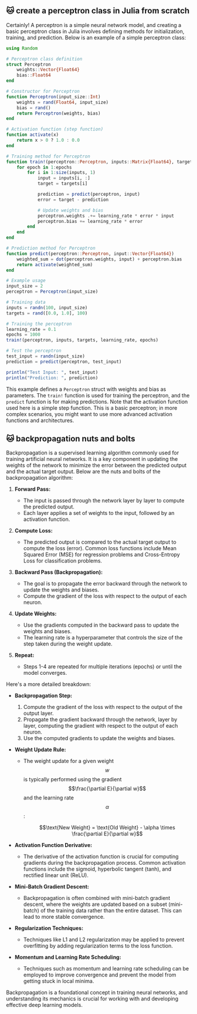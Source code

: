 
## &#x1F431; create a perceptron class in Julia from scratch

Certainly! A perceptron is a simple neural network model, and creating a basic perceptron class in Julia involves defining methods for initialization, training, and prediction. Below is an example of a simple perceptron class:

```julia
using Random

# Perceptron class definition
struct Perceptron
    weights::Vector{Float64}
    bias::Float64
end

# Constructor for Perceptron
function Perceptron(input_size::Int)
    weights = rand(Float64, input_size)
    bias = rand()
    return Perceptron(weights, bias)
end

# Activation function (step function)
function activate(x)
    return x > 0 ? 1.0 : 0.0
end

# Training method for Perceptron
function train!(perceptron::Perceptron, inputs::Matrix{Float64}, targets::Vector{Float64}, learning_rate::Float64, epochs::Int)
    for epoch in 1:epochs
        for i in 1:size(inputs, 1)
            input = inputs[i, :]
            target = targets[i]

            prediction = predict(perceptron, input)
            error = target - prediction

            # Update weights and bias
            perceptron.weights .+= learning_rate * error * input
            perceptron.bias += learning_rate * error
        end
    end
end

# Prediction method for Perceptron
function predict(perceptron::Perceptron, input::Vector{Float64})
    weighted_sum = dot(perceptron.weights, input) + perceptron.bias
    return activate(weighted_sum)
end

# Example usage
input_size = 2
perceptron = Perceptron(input_size)

# Training data
inputs = randn(100, input_size)
targets = rand([0.0, 1.0], 100)

# Training the perceptron
learning_rate = 0.1
epochs = 1000
train!(perceptron, inputs, targets, learning_rate, epochs)

# Test the perceptron
test_input = randn(input_size)
prediction = predict(perceptron, test_input)

println("Test Input: ", test_input)
println("Prediction: ", prediction)
```

This example defines a `Perceptron` struct with weights and bias as parameters. The `train!` function is used for training the perceptron, and the `predict` function is for making predictions. Note that the activation function used here is a simple step function. This is a basic perceptron; in more complex scenarios, you might want to use more advanced activation functions and architectures.

## &#x1F431; backpropagation nuts and bolts

Backpropagation is a supervised learning algorithm commonly used for training artificial neural networks. It is a key component in updating the weights of the network to minimize the error between the predicted output and the actual target output. Below are the nuts and bolts of the backpropagation algorithm:

1. **Forward Pass:**
   - The input is passed through the network layer by layer to compute the predicted output.
   - Each layer applies a set of weights to the input, followed by an activation function.

2. **Compute Loss:**
   - The predicted output is compared to the actual target output to compute the loss (error). Common loss functions include Mean Squared Error (MSE) for regression problems and Cross-Entropy Loss for classification problems.

3. **Backward Pass (Backpropagation):**
   - The goal is to propagate the error backward through the network to update the weights and biases.
   - Compute the gradient of the loss with respect to the output of each neuron.

4. **Update Weights:**
   - Use the gradients computed in the backward pass to update the weights and biases.
   - The learning rate is a hyperparameter that controls the size of the step taken during the weight update.

5. **Repeat:**
   - Steps 1-4 are repeated for multiple iterations (epochs) or until the model converges.

Here's a more detailed breakdown:

- **Backpropagation Step:**
  1. Compute the gradient of the loss with respect to the output of the output layer.
  2. Propagate the gradient backward through the network, layer by layer, computing the gradient with respect to the output of each neuron.
  3. Use the computed gradients to update the weights and biases.

- **Weight Update Rule:**
  - The weight update for a given weight $$w$$ is typically performed using the gradient $$\frac{\partial E}{\partial w}$$ and the learning rate $$\alpha$$:

    $$\text{New Weight} = \text{Old Weight} - \alpha \times \frac{\partial E}{\partial w}$$

- **Activation Function Derivative:**
  - The derivative of the activation function is crucial for computing gradients during the backpropagation process. Common activation functions include the sigmoid, hyperbolic tangent (tanh), and rectified linear unit (ReLU).

- **Mini-Batch Gradient Descent:**
  - Backpropagation is often combined with mini-batch gradient descent, where the weights are updated based on a subset (mini-batch) of the training data rather than the entire dataset. This can lead to more stable convergence.

- **Regularization Techniques:**
  - Techniques like L1 and L2 regularization may be applied to prevent overfitting by adding regularization terms to the loss function.

- **Momentum and Learning Rate Scheduling:**
  - Techniques such as momentum and learning rate scheduling can be employed to improve convergence and prevent the model from getting stuck in local minima.

Backpropagation is a foundational concept in training neural networks, and understanding its mechanics is crucial for working with and developing effective deep learning models.
